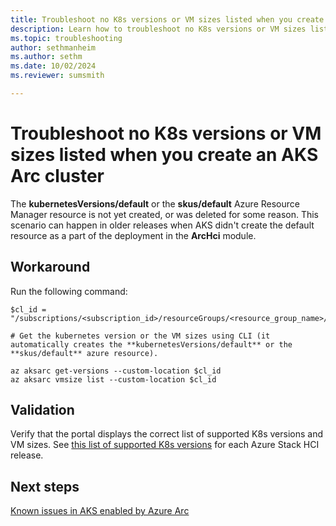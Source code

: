 ```yaml
---
title: Troubleshoot no K8s versions or VM sizes listed when you create an AKS Arc cluster
description: Learn how to troubleshoot no K8s versions or VM sizes listed when you create an AKS Arc cluster.
ms.topic: troubleshooting
author: sethmanheim
ms.author: sethm
ms.date: 10/02/2024
ms.reviewer: sumsmith

---
```


# Troubleshoot no K8s versions or VM sizes listed when you create an AKS Arc cluster

The **kubernetesVersions/default** or the **skus/default** Azure Resource Manager resource is not yet created, or was deleted for some reason. This scenario can happen in older releases when AKS didn't create the default resource as a part of the deployment in the **ArcHci** module.

## Workaround

Run the following command:

```azurecli
$cl_id = "/subscriptions/<subscription_id>/resourceGroups/<resource_group_name>/providers/Microsoft.ExtendedLocation/customLocations/<custom_location_name>"
          
# Get the kubernetes version or the VM sizes using CLI (it automatically creates the **kubernetesVersions/default** or the **skus/default** azure resource).

az aksarc get-versions --custom-location $cl_id
az aksarc vmsize list --custom-location $cl_id
```

## Validation

Verify that the portal displays the correct list of supported K8s versions and VM sizes. See [this list of supported K8s versions](aks-whats-new-23h2.md#release-2408) for each Azure Stack HCI release.

## Next steps

[Known issues in AKS enabled by Azure Arc](aks-known-issues.md)
